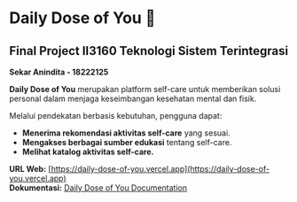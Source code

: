 # Daily Dose of You 🌟

## Final Project II3160 Teknologi Sistem Terintegrasi  
**Sekar Anindita - 18222125**

**Daily Dose of You** merupakan platform self-care untuk memberikan solusi personal dalam menjaga keseimbangan kesehatan mental dan fisik. 

Melalui pendekatan berbasis kebutuhan, pengguna dapat:  
- **Menerima rekomendasi aktivitas self-care** yang sesuai.  
- **Mengakses berbagai sumber edukasi** tentang self-care.  
- **Melihat katalog aktivitas self-care.**

**URL Web:** [https://daily-dose-of-you.vercel.app](https://daily-dose-of-you.vercel.app)  
**Dokumentasi:** [Daily Dose of You Documentation](https://docs.google.com/document/d/1fRBL352jqtjJdhKl-HLdAtrvVYT3BPUcOxqk5G54dCA/edit?usp=sharing)
